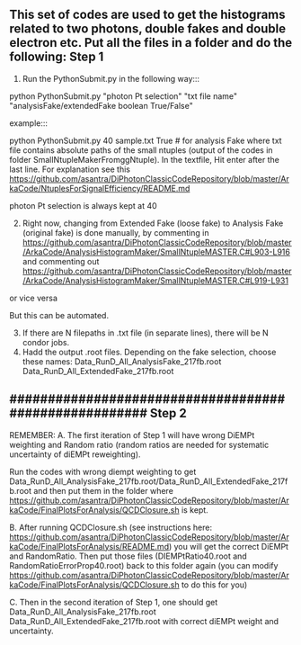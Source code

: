 This set of codes are used to get the histograms related to two photons, double fakes and double electron etc. Put all the
files in a folder and do the following:
Step 1
----------
1. Run the PythonSubmit.py in the following way:::

python PythonSubmit.py "photon Pt selection" "txt file name" "analysisFake/extendedFake boolean True/False"


example:::

python PythonSubmit.py 40 sample.txt True # for analysis Fake
where txt file contains absolute paths of the small ntuples (output of the codes in folder SmallNtupleMakerFromggNtuple). In the textfile,
Hit enter after the last line. For explanation see this 
https://github.com/asantra/DiPhotonClassicCodeRepository/blob/master/ArkaCode/NtuplesForSignalEfficiency/README.md

photon Pt selection is always kept at 40

2. Right now, changing from Extended Fake (loose fake) to Analysis Fake (original fake) is done manually, by commenting in
https://github.com/asantra/DiPhotonClassicCodeRepository/blob/master/ArkaCode/AnalysisHistogramMaker/SmallNtupleMASTER.C#L903-L916
and commenting out
https://github.com/asantra/DiPhotonClassicCodeRepository/blob/master/ArkaCode/AnalysisHistogramMaker/SmallNtupleMASTER.C#L919-L931

or vice versa

But this can be automated. 


3. If there are N filepaths in .txt file (in separate lines), there will be N condor jobs. 
4. Hadd the output .root files. Depending on the fake selection, choose these names:
Data_RunD_All_AnalysisFake_217fb.root
Data_RunD_All_ExtendedFake_217fb.root

######################################################
Step 2
--------
REMEMBER: 
A. The first iteration of Step 1 will have wrong DiEMPt weighting and Random ratio (random ratios are needed for systematic uncertainty of diEMPt reweighting).

Run the codes with wrong diempt weighting to get Data_RunD_All_AnalysisFake_217fb.root/Data_RunD_All_ExtendedFake_217fb.root
and then put them in the folder where https://github.com/asantra/DiPhotonClassicCodeRepository/blob/master/ArkaCode/FinalPlotsForAnalysis/QCDClosure.sh is kept.

B. After running QCDClosure.sh (see instructions here: https://github.com/asantra/DiPhotonClassicCodeRepository/blob/master/ArkaCode/FinalPlotsForAnalysis/README.md)
you will get the correct DiEMPt and RandomRatio. Then put those files (DIEMPtRatio40.root and RandomRatioErrorProp40.root) back to this folder again 
(you can modify https://github.com/asantra/DiPhotonClassicCodeRepository/blob/master/ArkaCode/FinalPlotsForAnalysis/QCDClosure.sh to do this for you)

C. Then in the second iteration of Step 1, one should get 
Data_RunD_All_AnalysisFake_217fb.root
Data_RunD_All_ExtendedFake_217fb.root
with correct diEMPt weight and uncertainty.



